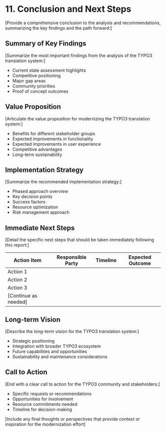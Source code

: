 # 11. Conclusion and Next Steps

[Provide a comprehensive conclusion to the analysis and recommendations, summarizing the key findings and the path forward:]

## Summary of Key Findings

[Summarize the most important findings from the analysis of the TYPO3 translation system:]
- Current state assessment highlights
- Competitive positioning
- Major gap areas
- Community priorities
- Proof of concept outcomes

## Value Proposition

[Articulate the value proposition for modernizing the TYPO3 translation system:]
- Benefits for different stakeholder groups
- Expected improvements in functionality
- Expected improvements in user experience
- Competitive advantages
- Long-term sustainability

## Implementation Strategy

[Summarize the recommended implementation strategy:]
- Phased approach overview
- Key decision points
- Success factors
- Resource optimization
- Risk management approach

## Immediate Next Steps

[Detail the specific next steps that should be taken immediately following this report:]

| Action Item | Responsible Party | Timeline | Expected Outcome |
|------------|------------------|----------|------------------|
| Action 1   |                  |          |                  |
| Action 2   |                  |          |                  |
| Action 3   |                  |          |                  |
| [Continue as needed] |        |          |                  |

## Long-term Vision

[Describe the long-term vision for the TYPO3 translation system:]
- Strategic positioning
- Integration with broader TYPO3 ecosystem
- Future capabilities and opportunities
- Sustainability and maintenance considerations

## Call to Action

[End with a clear call to action for the TYPO3 community and stakeholders:]
- Specific requests or recommendations
- Opportunities for involvement
- Resource commitments needed
- Timeline for decision-making

[Include any final thoughts or perspectives that provide context or inspiration for the modernization effort]
